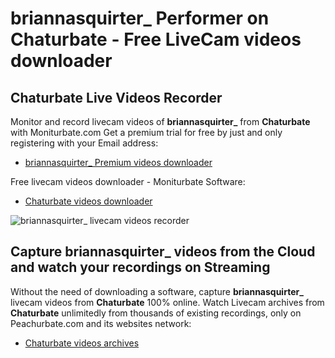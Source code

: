 # briannasquirter_ Performer on Chaturbate - Free LiveCam videos downloader

## Chaturbate Live Videos Recorder

Monitor and record livecam videos of **briannasquirter_** from **Chaturbate** with Moniturbate.com
Get a premium trial for free by just and only registering with your Email address:
* [briannasquirter_ Premium videos downloader](https://moniturbate.com/request-demo-licence-key.html)

Free livecam videos downloader - Moniturbate Software:
* [Chaturbate videos downloader](https://moniturbate.com/moniturbate-download-software.html)

![briannasquirter_ livecam videos recorder](https://peachurnet.com/templates/moniturbate-software.png)


## Capture briannasquirter_ videos from the Cloud and watch your recordings on Streaming

Without the need of downloading a software, capture **briannasquirter_** livecam videos from **Chaturbate** 100% online.
Watch Livecam archives from **Chaturbate** unlimitedly from thousands of existing recordings, only on Peachurbate.com and its websites network:
* [Chaturbate videos archives](https://peachurnet.com/)